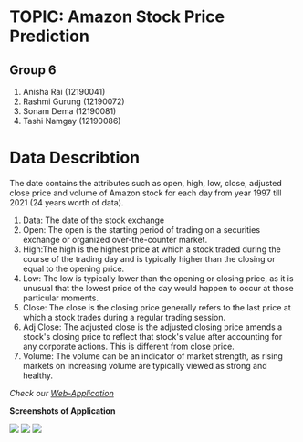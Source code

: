 # TOPIC: Amazon Stock Price Prediction
## Group 6
1. Anisha Rai (12190041)
2. Rashmi Gurung (12190072)
3. Sonam Dema (12190081)
4. Tashi Namgay (12190086)

# Data Describtion
The date contains the attributes such as open, high, low, close, adjusted close price and volume of Amazon stock for each day from year 1997 till 2021 (24 years worth of data).
1. Data: The date of the stock exchange
2. Open: The open is the starting period of trading on a securities exchange or organized over-the-counter market.
3. High:The high is the highest price at which a stock traded during the course of the trading day and is typically higher than the closing or equal to the opening price.
4. Low: The low is typically lower than the opening or closing price, as it is unusual that the lowest price of the day would happen to occur at those particular moments.
5. Close: The close is the closing price generally refers to the last price at which a stock trades during a regular trading session.
6. Adj Close: The adjusted close is the adjusted closing price amends a stock's closing price to reflect that stock's value after accounting for any corporate actions. This is different from close price.
7. Volume: The volume can be an indicator of market strength, as rising markets on increasing volume are typically viewed as strong and healthy.


*Check our [Web-Application](https://amazon-stock-price-prediction.herokuapp.com)*

**Screenshots of Application**

<img src='https://gitlab.com/rushmeuzumaki/its307_miniprj/-/blob/main/Images/PAGE1.png'>

<img src='https://gitlab.com/rushmeuzumaki/its307_miniprj/-/blob/main/Images/PAGE2.png'>

<img src='https://gitlab.com/rushmeuzumaki/its307_miniprj/-/blob/main/Images/PAGE3.png'>


